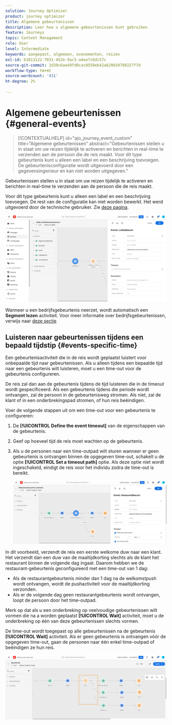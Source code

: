 ```yaml
---
solution: Journey Optimizer
product: journey optimizer
title: Algemene gebeurtenissen
description: Leer hoe u algemene gebeurtenissen kunt gebruiken
feature: Journeys
topic: Content Management
role: User
level: Intermediate
keywords: aangepast, algemeen, evenementen, reizen
exl-id: b1813122-7031-452e-9ac5-a4ea7c6dc57c
source-git-commit: 1d30c6ae49fd0cac0559eb42a629b59708157f7d
workflow-type: tm+mt
source-wordcount: '431'
ht-degree: 2%

---
```


# Algemene gebeurtenissen {#general-events}

>[!CONTEXTUALHELP]
>id="ajo_journey_event_custom"
>title="Algemene gebeurtenissen"
>abstract="Gebeurtenissen stellen u in staat om uw reizen tijdelijk te activeren en berichten in real-time te verzenden aan de persoon die de reis maakt. Voor dit type gebeurtenis kunt u alleen een label en een beschrijving toevoegen. De gebeurtenisconfiguratie wordt uitgevoerd door een gegevensingenieur en kan niet worden uitgegeven."

Gebeurtenissen stellen u in staat om uw reizen tijdelijk te activeren en berichten in real-time te verzenden aan de persoon die de reis maakt.

Voor dit type gebeurtenis kunt u alleen een label en een beschrijving toevoegen. De rest van de configuratie kan niet worden bewerkt. Het werd uitgevoerd door de technische gebruiker. Zie [deze pagina](../event/about-events.md).

![](assets/general-events.png)

Wanneer u een bedrijfsgebeurtenis neerzet, wordt automatisch een **Segment lezen** activiteit. Voor meer informatie over bedrijfsgebeurtenissen, verwijs naar [deze sectie](../event/about-events.md)

## Luisteren naar gebeurtenissen tijdens een bepaald tijdstip {#events-specific-time}

Een gebeurtenisactiviteit die in de reis wordt geplaatst luistert voor onbepaalde tijd naar gebeurtenissen. Als u alleen tijdens een bepaalde tijd naar een gebeurtenis wilt luisteren, moet u een time-out voor de gebeurtenis configureren.

De reis zal dan aan de gebeurtenis tijdens de tijd luisteren die in de timeout wordt gespecificeerd. Als een gebeurtenis tijdens die periode wordt ontvangen, zal de persoon in de gebeurtenisweg stromen. Als niet, zal de klant of in een onderbrekingspad stromen, of hun reis beëindigen.

Voer de volgende stappen uit om een time-out voor een gebeurtenis te configureren:

1. De **[!UICONTROL Define the event timeout]** van de eigenschappen van de gebeurtenis.

1. Geef op hoeveel tijd de reis moet wachten op de gebeurtenis.

1. Als u de personen naar een time-outpad wilt sturen wanneer er geen gebeurtenis is ontvangen binnen de opgegeven time-out, schakelt u de optie **[!UICONTROL Set a timeout path]** optie. Als deze optie niet wordt ingeschakeld, eindigt de reis voor het individu zodra de time-out is bereikt.

   ![](assets/event-timeout.png)

In dit voorbeeld, verzendt de reis een eerste welkome duw naar een klant. Het verzendt dan een duw van de maaltijdkorting slechts als de klant het restaurant binnen de volgende dag ingaat. Daarom hebben we de restaurant-gebeurtenis geconfigureerd met een time-out van 1 dag:

* Als de restaurantgebeurtenis minder dan 1 dag na de welkomstpush wordt ontvangen, wordt de pushactiviteit voor de maaltijdkorting verzonden.
* Als er de volgende dag geen restaurantgebeurtenis wordt ontvangen, loopt de persoon door het time-outpad.

Merk op dat als u een onderbreking op veelvoudige gebeurtenissen wilt vormen die na a worden geplaatst **[!UICONTROL Wait]** activiteit, moet u de onderbreking op één van deze gebeurtenissen slechts vormen.

De time-out wordt toegepast op alle gebeurtenissen na de gebeurtenis **[!UICONTROL Wait]** activiteit. Als er geen gebeurtenis is ontvangen vóór de opgegeven time-out, gaan de personen naar één enkel time-outpad of beëindigen ze hun reis.

![](assets/event-timeout-group.png)
